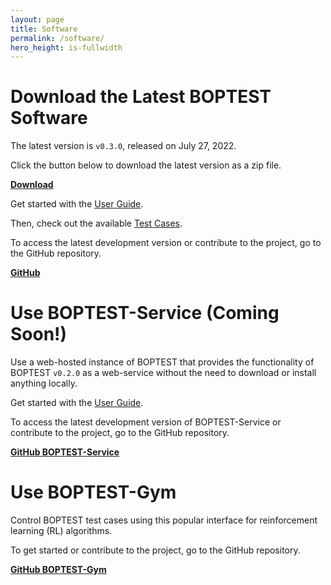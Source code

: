 ```yaml
---
layout: page
title: Software
permalink: /software/
hero_height: is-fullwidth
---
```


# Download the Latest BOPTEST Software

The latest version is ``v0.3.0``, released on July 27, 2022.

Click the button below to download the latest version as a zip file.

<a class="button is-primary" href="https://github.com/ibpsa/project1-boptest/archive/refs/tags/v0.3.0.zip"><b>Download</b></a>

Get started with the [User Guide](/docs-userguide/index.html).

Then, check out the available [Test Cases](/project1-boptest/testcases/index.html).

To access the latest development version or contribute to the project, go to the GitHub repository.

<a class="button is-info" href="https://github.com/ibpsa/project1-boptest"><b>GitHub</b></a>

# Use BOPTEST-Service (Coming Soon!)

Use a web-hosted instance of BOPTEST that provides the functionality of BOPTEST ``v0.2.0`` as a web-service without the need to download or install anything locally.

Get started with the [User Guide](/docs-userguide/index.html).

To access the latest development version of BOPTEST-Service or contribute to the project, go to the GitHub repository.

<a class="button is-info" href="https://github.com/ibpsa/project1-boptest/tree/boptest-service"><b>GitHub BOPTEST-Service</b></a>

# Use BOPTEST-Gym

Control BOPTEST test cases using this popular interface for reinforcement learning (RL) algorithms.

To get started or contribute to the project, go to the GitHub repository.

<a class="button is-info" href="https://github.com/ibpsa/project1-boptest-gym"><b>GitHub BOPTEST-Gym</b></a>
